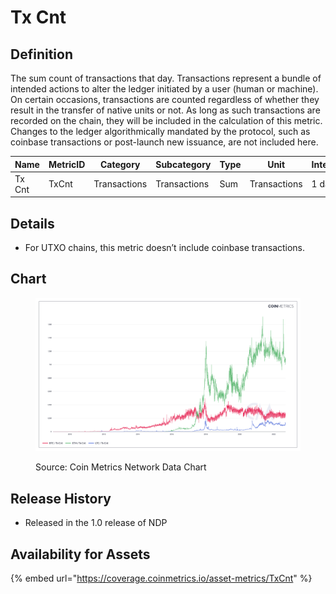 # Tx Cnt

## Definition

The sum count of transactions that day. Transactions represent a bundle of intended actions to alter the ledger initiated by a user (human or machine). On certain occasions, transactions are counted regardless of whether they result in the transfer of native units or not. As long as such transactions are recorded on the chain, they will be included in the calculation of this metric. Changes to the ledger algorithmically mandated by the protocol, such as coinbase transactions or post-launch new issuance, are not included here.

| Name   | MetricID | Category     | Subcategory  | Type | Unit         | Interval |
| ------ | -------- | ------------ | ------------ | ---- | ------------ | -------- |
| Tx Cnt | TxCnt    | Transactions | Transactions | Sum  | Transactions | 1 day    |

## Details

* For UTXO chains, this metric doesn’t include coinbase transactions.

## Chart

<figure><img src="../../.gitbook/assets/Coin_Metrics_Network_Data_2022-09-15T15-16.png" alt=""><figcaption><p>Source: Coin Metrics Network Data Chart</p></figcaption></figure>

## Release History

* Released in the 1.0 release of NDP

## Availability for Assets

{% embed url="https://coverage.coinmetrics.io/asset-metrics/TxCnt" %}

